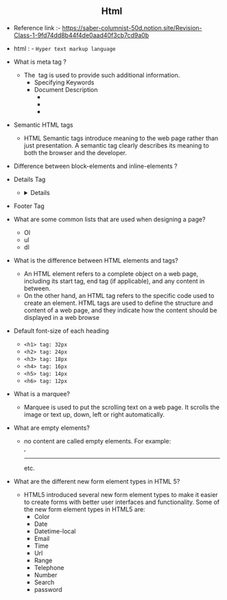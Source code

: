 ## <center> Html </center>

- Reference link :- https://saber-columnist-50d.notion.site/Revision-Class-1-9fd74dd8b44f4de0aad40f3cb7cd9a0b
- html : - `Hyper text markup language`
- What is meta tag ?
  - The <meta> tag is used to provide such additional information.
     - Specifying Keywords
     - Document Description 
        - <meta name = "keywords" content = "HTML, Meta Tags, Metadata" />
        - <meta name = "description" content = "Learning about Meta Tags." />
        - <meta name = "author" content = "Mahnaz Mohtashim" />
- Semantic HTML tags
  - HTML Semantic tags introduce meaning to the web page rather than just presentation. A semantic tag clearly describes its meaning to both the browser and the developer.

- Difference between block-elements and inline-elements ?  

- Details Tag
  - <details> tag is used to give additional information about the main content, which we can view or hide as we want.
- Footer Tag
- What are some common lists that are used when designing a page?
  - Ol
  - ul
  - dl
- What is the difference between HTML elements and tags?
   - An HTML element refers to a complete object on a web page, including its start tag, end tag (if applicable), and any content in between.
   - On the other hand, an HTML tag refers to the specific code used to create an element. HTML tags are used to define the structure and content of a web page, and they indicate how the content should be displayed in a web browse
- Default font-size of each heading

  -  `<h1> tag: 32px`
  -  `<h2> tag: 24px`
  -  `<h3> tag: 18px`
  -  `<h4> tag: 16px`
  -  `<h5> tag: 14px`
  -  `<h6> tag: 12px`

- What is a marquee?
  - Marquee is used to put the scrolling text on a web page. It scrolls the image or text up, down, left or right automatically.
- What are empty elements?
  - no content are called empty elements. For example: <br>, <hr> etc.  

- What are the different new form element types in HTML 5?
  - HTML5 introduced several new form element types to make it easier to create forms with better user interfaces and functionality. Some of the new form element types in HTML5 are:
    - Color
    - Date
    - Datetime-local
    - Email
    - Time
    - Url
    - Range
    - Telephone
    - Number
    - Search
    - password
